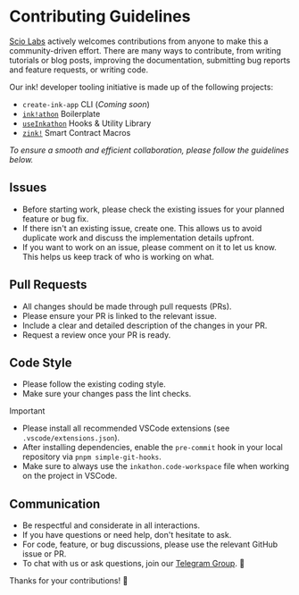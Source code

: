 # Contributing Guidelines

[Scio Labs](https://scio.xyz) actively welcomes contributions from anyone to make this a community-driven effort. There are many ways to contribute, from writing tutorials or blog posts, improving the documentation, submitting bug reports and feature requests, or writing code.

Our ink! developer tooling initiative is made up of the following projects:

- `create-ink-app` CLI (_Coming soon_)
- [`ink!athon`](https://github.com/scio-labs/inkathon) Boilerplate
- [`useInkathon`](https://github.com/scio-labs/use-inkathon) Hooks & Utility Library
- [`zink!`](https://github.com/scio-labs/zink) Smart Contract Macros

_To ensure a smooth and efficient collaboration, please follow the guidelines below._

## Issues

- Before starting work, please check the existing issues for your planned feature or bug fix.
- If there isn't an existing issue, create one. This allows us to avoid duplicate work and discuss the implementation details upfront.
- If you want to work on an issue, please comment on it to let us know. This helps us keep track of who is working on what.

## Pull Requests

- All changes should be made through pull requests (PRs).
- Please ensure your PR is linked to the relevant issue.
- Include a clear and detailed description of the changes in your PR.
- Request a review once your PR is ready.

## Code Style

- Please follow the existing coding style.
- Make sure your changes pass the lint checks.

> [!IMPORTANT]
>
> - Please install all recommended VSCode extensions (see `.vscode/extensions.json`).
> - After installing dependencies, enable the `pre-commit` hook in your local repository via `pnpm simple-git-hooks`.
> - Make sure to always use the `inkathon.code-workspace` file when working on the project in VSCode.

## Communication

- Be respectful and considerate in all interactions.
- If you have questions or need help, don't hesitate to ask.
- For code, feature, or bug discussions, please use the relevant GitHub issue or PR.
- To chat with us or ask questions, join our [Telegram Group](https://t.me/inkathon). 💬

Thanks for your contributions! 🙏
